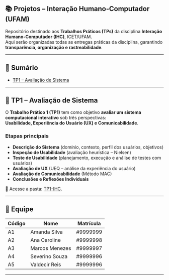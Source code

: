 ## 📚 Projetos – Interação Humano-Computador (UFAM)

Repositório destinado aos **Trabalhos Práticos (TPs)** da disciplina **Interação Humano-Computador (IHC)**, ICET/UFAM.  
Aqui serão organizadas todas as entregas práticas da disciplina, garantindo **transparência, organização e rastreabilidade**.

---

## 📑 Sumário

- [TP1 – Avaliação de Sistema](#tp1--avaliação-de-sistema)

---

## 🔹 TP1 – Avaliação de Sistema 

O **Trabalho Prático 1 (TP1)** tem como objetivo **avaliar um sistema computacional interativo** sob três perspectivas:  
**Usabilidade, Experiência do Usuário (UX) e Comunicabilidade**.

### Etapas principais
- **Descrição do Sistema** (domínio, contexto, perfil dos usuários, objetivos)  
- **Inspeção de Usabilidade** (avaliação heurística – Nielsen)  
- **Teste de Usabilidade** (planejamento, execução e análise de testes com usuários)  
- **Avaliação de UX** (UEQ – análise da experiência do usuário)  
- **Avaliação de Comunicabilidade** (Método MAC)  
- **Conclusões e Reflexões Individuais**

📂 Acesse a pasta: [TP1-IHC](TP1-IHC).  

---

## 👥 Equipe

| Código | Nome | Matrícula |
|--------|----------------------|-----------|
| A1     | Amanda Silva | #9999999 |
| A2     | Ana Caroline | #9999998 |
| A3     | Marcos Menezes | #9999997 |
| A4     | Severino Souza | #9999996 |
| A5     | Valdecir Reis | #9999996 |

---

